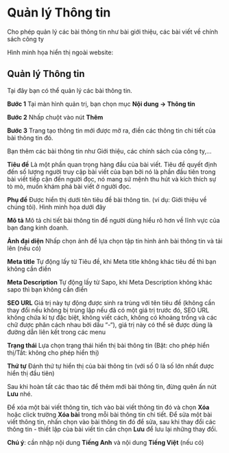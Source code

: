 # Quản lý Thông tin

Cho phép quản lý các bài thông tin như bài giới thiệu, các bài viết về chính sách công ty

Hình minh họa hiển thị ngoài website:

## Quản lý Thông tin

Tại đây bạn có thể quản lý các bài thông tin.

**Bước 1** Tại màn hình quản trị, bạn chọn mục **Nội dung -> Thông tin**

**Bước 2** Nhấp chuột vào nút **Thêm**

**Bước 3** Trang tạo thông tin mới được mở ra, điền các thông tin chi tiết của bài thông tin đó.

Bạn thêm các bài thông tin như Giới thiệu, các chính sách của công ty,...

**Tiêu đề** Là một phần quan trọng hàng đầu của bài viết. Tiêu đề quyết định đến số lượng người truy cập bài viết của bạn bởi nó là phần đầu tiên trong bài viết tiếp cận đến người đọc, nó mang sứ mệnh thu hút và kích thích sự tò mò, muốn khám phá bài viết ở người đọc.

**Phụ đề** Được hiển thị dưới tên tiêu đề bài thông tin. (ví dụ: Giới thiệu về chúng tôi). Hình minh họa dưới đây

**Mô tả** Mô tả chi tiết bài thông tin để người dùng hiểu rõ hơn về lĩnh vực của bạn đang kinh doanh.

**Ảnh đại diện** Nhấp chọn ảnh để lựa chọn tập tin hình ảnh bài thông tin và tải lên (nếu có)

**Meta title** Tự động lấy từ Tiêu đề, khi Meta title không khác tiêu đề thì bạn không cần điền

**Meta Description** Tự động lấy từ Sapo, khi Meta Description không khác sapo thì bạn không cần điền

**SEO URL** Giá trị này tự động được sinh ra trùng với tên tiêu đề (không cần thay đổi nếu không bị trùng lặp nếu đã có một giá trị trước đó, SEO URL không chứa kí tự đặc biệt, không viết cách, không có khoảng trống và các chữ được phân cách nhau bởi dấu “-“), giá trị này có thể sẽ được dùng là đường dẫn liên kết trong các menu

**Trạng thái** Lựa chọn trạng thái hiển thị bài thông tin (Bật: cho phép hiển thị/Tắt: không cho phép hiển thị)

**Thứ tự** Đánh thứ tự hiển thị của bài thông tin (với số 0 là số lớn nhất được hiển thị đầu tiên)

Sau khi hoàn tất các thao tác để thêm mới bài thông tin, đừng quên ấn nút **Lưu** nhé.

Để xóa một bài viết thông tin, tích vào bài viết thông tin đó và chọn **Xóa** hoặc click trường **Xóa bài** trong mỗi bài thông tin chi tiết. Để sửa một bài viết thông tin, nhấn chọn vào bài thông tin đó để sửa, sau khi thay đổi các thông tin - thiết lập của bài viết tin cần chọn **Lưu** để lưu lại những thay đổi.

**Chú ý**: cần nhập nội dung **Tiếng Anh** và nội dung **Tiếng Việt** (nếu có)
